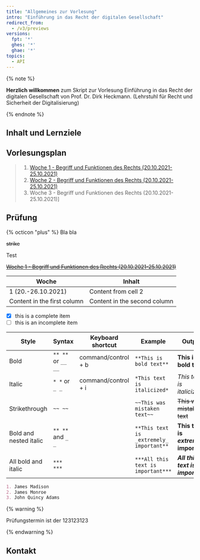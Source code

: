 ```yaml
---
title: "Allgemeines zur Vorlesung"
intro: "Einführung in das Recht der digitalen Gesellschaft"
redirect_from:
  - /v3/previews
versions:
  fpt: '*'
  ghes: '*'
  ghae: '*'
topics:
  - API
---
```


{% note %}

**Herzlich willkommen** zum Skript zur Vorlesung Einführung in das Recht der digitalen Gesellschaft von Prof. Dr. Dirk Heckmann. (Lehrstuhl für Recht und Sicherheit der Digitalisierung)

{% endnote %}

## Inhalt und Lernziele

## Vorlesungsplan
>1.  [Woche 1 - Begriff und Funktionen des Rechts (20.10.2021-25.10.2021)](begriff/sitzung1) 
>2. [Woche 2 - Begriff und Funktionen des Rechts (20.10.2021-25.10.2021)](begriff/sitzung1)
>3. Woche 3 - Begriff und Funktionen des Rechts (20.10.2021-25.10.2021)]

## Prüfung

{% octicon "plus" %} Bla bla

~~strike~~

Test


<s>[Woche 1 - Begriff und Funktionen des Rechts (20.10.2021-25.10.2021)](begriff/sitzung1)</s>

Woche | Inhalt
------------ | -------------
1 (20.-26.10.2021) | Content from cell 2
Content in the first column | Content in the second column

- [x] this is a complete item
- [ ] this is an incomplete item

| Style | Syntax | Keyboard shortcut | Example | Output |
| --- | --- | --- | --- | --- |
| Bold | `** **` or `__ __` | command/control + b | `**This is bold text**` | **This is bold text** |
| Italic | `* *` or `_ _` | command/control + i | `*This text is italicized*` | *This text is italicized* |
| Strikethrough | `~~ ~~` | | `~~This was mistaken text~~` | ~~This was mistaken text~~ |
| Bold and nested italic | `** **` and `_ _` | | `**This text is _extremely_ important**` | **This text is _extremely_ important** |
| All bold and italic | `*** ***` | | `***All this text is important***` | ***All this text is important*** |


```markdown
1. James Madison
2. James Monroe
3. John Quincy Adams
```


{% warning %}

Prüfungstermin ist der 123123123

{% endwarning %}


## Kontakt
